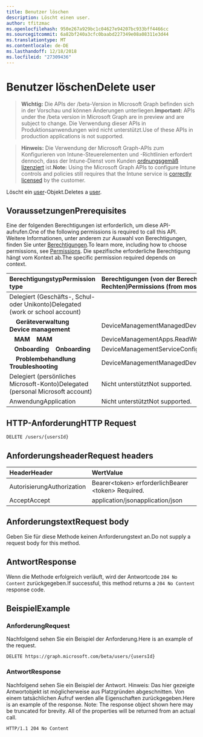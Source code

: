 ```yaml
---
title: Benutzer löschen
description: Löscht einen user.
author: tfitzmac
ms.openlocfilehash: 950e267a929bc1c04627e94207bc933bff4466cc
ms.sourcegitcommit: 6a82bf240a3cfc0baabd227349e08a08311e3d44
ms.translationtype: MT
ms.contentlocale: de-DE
ms.lasthandoff: 12/18/2018
ms.locfileid: "27309436"
---
```

# <a name="delete-user"></a><span data-ttu-id="0dea7-103">Benutzer löschen</span><span class="sxs-lookup"><span data-stu-id="0dea7-103">Delete user</span></span>

> <span data-ttu-id="0dea7-104">**Wichtig:** Die APIs der /beta-Version in Microsoft Graph befinden sich in der Vorschau und können Änderungen unterliegen.</span><span class="sxs-lookup"><span data-stu-id="0dea7-104">**Important:** APIs under the /beta version in Microsoft Graph are in preview and are subject to change.</span></span> <span data-ttu-id="0dea7-105">Die Verwendung dieser APIs in Produktionsanwendungen wird nicht unterstützt.</span><span class="sxs-lookup"><span data-stu-id="0dea7-105">Use of these APIs in production applications is not supported.</span></span>

> <span data-ttu-id="0dea7-106">**Hinweis:** Die Verwendung der Microsoft Graph-APIs zum Konfigurieren von Intune-Steuerelementen und -Richtlinien erfordert dennoch, dass der Intune-Dienst vom Kunden [ordnungsgemäß lizenziert](https://go.microsoft.com/fwlink/?linkid=839381) ist.</span><span class="sxs-lookup"><span data-stu-id="0dea7-106">**Note:** Using the Microsoft Graph APIs to configure Intune controls and policies still requires that the Intune service is [correctly licensed](https://go.microsoft.com/fwlink/?linkid=839381) by the customer.</span></span>

<span data-ttu-id="0dea7-107">Löscht ein [user](../resources/intune-shared-user.md)-Objekt.</span><span class="sxs-lookup"><span data-stu-id="0dea7-107">Deletes a [user](../resources/intune-shared-user.md).</span></span>
## <a name="prerequisites"></a><span data-ttu-id="0dea7-108">Voraussetzungen</span><span class="sxs-lookup"><span data-stu-id="0dea7-108">Prerequisites</span></span>
<span data-ttu-id="0dea7-109">Eine der folgenden Berechtigungen ist erforderlich, um diese API-aufrufen.</span><span class="sxs-lookup"><span data-stu-id="0dea7-109">One of the following permissions is required to call this API.</span></span> <span data-ttu-id="0dea7-110">Weitere Informationen, unter anderem zur Auswahl von Berechtigungen, finden Sie unter [Berechtigungen](/graph/permissions-reference).</span><span class="sxs-lookup"><span data-stu-id="0dea7-110">To learn more, including how to choose permissions, see [Permissions](/graph/permissions-reference).</span></span>  <span data-ttu-id="0dea7-111">Die spezifische erforderliche Berechtigung hängt vom Kontext ab.</span><span class="sxs-lookup"><span data-stu-id="0dea7-111">The specific permission required depends on context.</span></span>

|<span data-ttu-id="0dea7-112">Berechtigungstyp</span><span class="sxs-lookup"><span data-stu-id="0dea7-112">Permission type</span></span>|<span data-ttu-id="0dea7-113">Berechtigungen (von der Berechtigung mit den meisten Rechten zu der mit den wenigsten Rechten)</span><span class="sxs-lookup"><span data-stu-id="0dea7-113">Permissions (from most to least privileged)</span></span>|
|:---|:---|
|<span data-ttu-id="0dea7-114">Delegiert (Geschäfts-, Schul- oder Unikonto)</span><span class="sxs-lookup"><span data-stu-id="0dea7-114">Delegated (work or school account)</span></span>||
| <span data-ttu-id="0dea7-115">&nbsp; &nbsp; **Geräteverwaltung**</span><span class="sxs-lookup"><span data-stu-id="0dea7-115">&nbsp; &nbsp; **Device management**</span></span> | <span data-ttu-id="0dea7-116">DeviceManagementManagedDevices.ReadWrite.All</span><span class="sxs-lookup"><span data-stu-id="0dea7-116">DeviceManagementManagedDevices.ReadWrite.All</span></span>|
| <span data-ttu-id="0dea7-117">&nbsp;&nbsp; **MAM**</span><span class="sxs-lookup"><span data-stu-id="0dea7-117">&nbsp; &nbsp; **MAM**</span></span> | <span data-ttu-id="0dea7-118">DeviceManagementApps.ReadWrite.All</span><span class="sxs-lookup"><span data-stu-id="0dea7-118">DeviceManagementApps.ReadWrite.All</span></span>|
| <span data-ttu-id="0dea7-119">&nbsp;&nbsp; **Onboarding**</span><span class="sxs-lookup"><span data-stu-id="0dea7-119">&nbsp; &nbsp; **Onboarding**</span></span> | <span data-ttu-id="0dea7-120">DeviceManagementServiceConfig.ReadWrite.All</span><span class="sxs-lookup"><span data-stu-id="0dea7-120">DeviceManagementServiceConfig.ReadWrite.All</span></span>|
| <span data-ttu-id="0dea7-121">&nbsp; &nbsp; **Problembehandlung**</span><span class="sxs-lookup"><span data-stu-id="0dea7-121">&nbsp; &nbsp; **Troubleshooting**</span></span> | <span data-ttu-id="0dea7-122">DeviceManagementManagedDevices.ReadWrite.All</span><span class="sxs-lookup"><span data-stu-id="0dea7-122">DeviceManagementManagedDevices.ReadWrite.All</span></span>|
|<span data-ttu-id="0dea7-123">Delegiert (persönliches Microsoft-Konto)</span><span class="sxs-lookup"><span data-stu-id="0dea7-123">Delegated (personal Microsoft account)</span></span>|<span data-ttu-id="0dea7-124">Nicht unterstützt</span><span class="sxs-lookup"><span data-stu-id="0dea7-124">Not supported.</span></span>|
|<span data-ttu-id="0dea7-125">Anwendung</span><span class="sxs-lookup"><span data-stu-id="0dea7-125">Application</span></span>|<span data-ttu-id="0dea7-126">Nicht unterstützt</span><span class="sxs-lookup"><span data-stu-id="0dea7-126">Not supported.</span></span>|

## <a name="http-request"></a><span data-ttu-id="0dea7-127">HTTP-Anforderung</span><span class="sxs-lookup"><span data-stu-id="0dea7-127">HTTP Request</span></span>

<!-- {
  "blockType": "ignored"
}
-->
``` http
DELETE /users/{usersId}
```

## <a name="request-headers"></a><span data-ttu-id="0dea7-128">Anforderungsheader</span><span class="sxs-lookup"><span data-stu-id="0dea7-128">Request headers</span></span>

|<span data-ttu-id="0dea7-129">Header</span><span class="sxs-lookup"><span data-stu-id="0dea7-129">Header</span></span>|<span data-ttu-id="0dea7-130">Wert</span><span class="sxs-lookup"><span data-stu-id="0dea7-130">Value</span></span>|
|:---|:---|
|<span data-ttu-id="0dea7-131">Autorisierung</span><span class="sxs-lookup"><span data-stu-id="0dea7-131">Authorization</span></span>|<span data-ttu-id="0dea7-132">Bearer&lt;token&gt; erforderlich</span><span class="sxs-lookup"><span data-stu-id="0dea7-132">Bearer &lt;token&gt; Required.</span></span>|
|<span data-ttu-id="0dea7-133">Accept</span><span class="sxs-lookup"><span data-stu-id="0dea7-133">Accept</span></span>|<span data-ttu-id="0dea7-134">application/json</span><span class="sxs-lookup"><span data-stu-id="0dea7-134">application/json</span></span>|

## <a name="request-body"></a><span data-ttu-id="0dea7-135">Anforderungstext</span><span class="sxs-lookup"><span data-stu-id="0dea7-135">Request body</span></span>

<span data-ttu-id="0dea7-136">Geben Sie für diese Methode keinen Anforderungstext an.</span><span class="sxs-lookup"><span data-stu-id="0dea7-136">Do not supply a request body for this method.</span></span>

## <a name="response"></a><span data-ttu-id="0dea7-137">Antwort</span><span class="sxs-lookup"><span data-stu-id="0dea7-137">Response</span></span>

<span data-ttu-id="0dea7-138">Wenn die Methode erfolgreich verläuft, wird der Antwortcode `204 No Content` zurückgegeben.</span><span class="sxs-lookup"><span data-stu-id="0dea7-138">If successful, this method returns a `204 No Content` response code.</span></span>

## <a name="example"></a><span data-ttu-id="0dea7-139">Beispiel</span><span class="sxs-lookup"><span data-stu-id="0dea7-139">Example</span></span>

### <a name="request"></a><span data-ttu-id="0dea7-140">Anforderung</span><span class="sxs-lookup"><span data-stu-id="0dea7-140">Request</span></span>

<span data-ttu-id="0dea7-141">Nachfolgend sehen Sie ein Beispiel der Anforderung.</span><span class="sxs-lookup"><span data-stu-id="0dea7-141">Here is an example of the request.</span></span>

``` http
DELETE https://graph.microsoft.com/beta/users/{usersId}
```

### <a name="response"></a><span data-ttu-id="0dea7-142">Antwort</span><span class="sxs-lookup"><span data-stu-id="0dea7-142">Response</span></span>

<span data-ttu-id="0dea7-p103">Nachfolgend sehen Sie ein Beispiel der Antwort. Hinweis: Das hier gezeigte Antwortobjekt ist möglicherweise aus Platzgründen abgeschnitten. Von einem tatsächlichen Aufruf werden alle Eigenschaften zurückgegeben.</span><span class="sxs-lookup"><span data-stu-id="0dea7-p103">Here is an example of the response. Note: The response object shown here may be truncated for brevity. All of the properties will be returned from an actual call.</span></span>

``` http
HTTP/1.1 204 No Content
```



